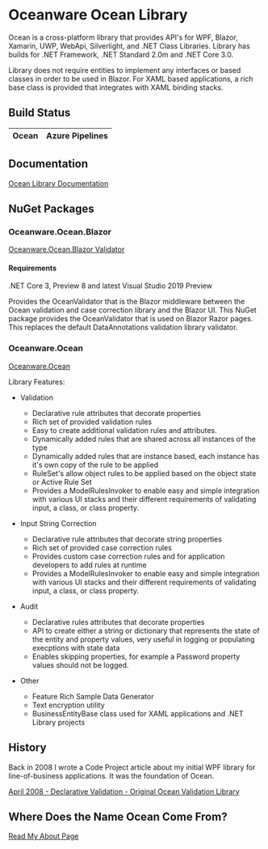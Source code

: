 # Oceanware Ocean Library
Ocean is a cross-platform library that provides API's for WPF, Blazor, Xamarin, UWP, WebApi, Silverlight, and .NET Class Libraries.
Library has builds for .NET Framework, .NET Standard 2.0m and .NET Core 3.0.

Library does not require entities to implement any interfaces or based classes in order to be used in Blazor.
For XAML based applications, a rich base class is provided that integrates with XAML binding stacks.

## Build Status
|Ocean| Azure Pipelines|
|---|---|

## Documentation
[Ocean Library Documentation]()

## NuGet Packages
### Oceanware.Ocean.Blazor
[Oceanware.Ocean.Blazor Validator]()

#### Requirements
.NET Core 3, Preview 8 and latest Visual Studio 2019 Preview


Provides the OceanValidator that is the Blazor middleware between the Ocean validation and case correction library and the Blazor UI.
This NuGet package provides the OceanValidator that is used on Blazor Razor pages. This replaces the default
DataAnnotations validation library validator.

### Oceanware.Ocean
[Oceanware.Ocean]()

Library Features:

- Validation
  - Declarative rule attributes that decorate properties
  - Rich set of provided validation rules
  - Easy to create additional validation rules and attributes.
  - Dynamically added rules that are shared across all instances of the type
  - Dynamically added rules that are instance based, each instance has it's own copy of the rule to be applied
  - RuleSet's allow object rules to be applied based on the object state or Active Rule Set
  - Provides a ModelRulesInvoker to enable easy and simple integration with various UI stacks and their different requirements of validating input, a class, or class property.
 
- Input String Correction
  - Declarative rule attributes that decorate string properties
  - Rich set of provided case correction rules
  - Provides custom case correction rules and for application developers to add rules at runtime
  - Provides a ModelRulesInvoker to enable easy and simple integration with various UI stacks and their different requirements of validating input, a class, or class property.

- Audit
  - Declarative rules attributes that decorate properties
  - API to create either a string or dictionary that represents the state of the entity and property values, very useful in logging or populating execptions with state data
  - Enables skipping properties, for example a Password property values should not be logged.
  
- Other
  - Feature Rich Sample Data Generator
  - Text encryption utility
  - BusinessEntityBase class used for XAML applications and .NET Library projects

## History
Back in 2008 I wrote a Code Project article about my initial WPF library for line-of-business applications. 
It was the foundation of Ocean. 

[April 2008 - Declarative Validation - Original Ocean Validation Library](https://www.codeproject.com/Articles/24823/WPF-Business-Application-Series-Part-3-of-n-Busine)

## Where Does the Name Ocean Come From?

[Read My About Page](https://oceanware.wordpress.com/about/)
